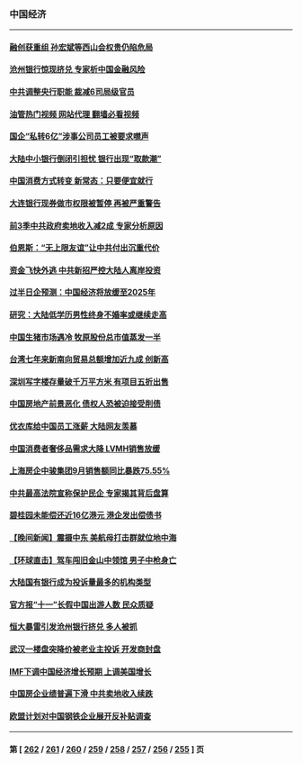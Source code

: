 ### 中国经济
---
#### [融创获重组 孙宏斌等西山会权贵仍陷危局](../../pages/ncid283/n14094027.md?10130445) 
#### [沧州银行惊现挤兑 专家析中国金融风险](../../pages/ncid283/n14093202.md?10130445) 
#### [中共调整央行职能 裁减6司局级官员](../../pages/ncid283/n14093844.md?10130445) 
#### [油管热门视频 网站代理 翻墙必看视频](http://138.2.39.72:81/youtube.html?epic-marker?10130445)
#### [国企“私转6亿”涉事公司员工被要求噤声](../../pages/ncid283/n14093843.md?10130445) 
#### [大陆中小银行倒闭引担忧 银行出现“取款潮”](../../pages/ncid283/n14093755.md?10130445) 
#### [中国消费方式转变 新常态：只要便宜就行](../../pages/ncid283/n14093892.md?10130445) 
#### [大连银行现券做市权限被暂停 再被严重警告](../../pages/ncid283/n14093842.md?10130445) 
#### [前3季中共政府卖地收入减2成  专家分析原因](../../pages/ncid283/n14093684.md?10130445) 
#### [伯恩斯：“无上限友谊”让中共付出沉重代价](../../pages/ncid283/n14093837.md?10130445) 
#### [资金飞快外逃 中共新招严控大陆人离岸投资](../../pages/ncid283/n14093827.md?10130445) 
#### [过半日企预测：中国经济将放缓至2025年](../../pages/ncid283/n14093637.md?10130445) 
#### [研究：大陆低学历男性终身不婚率或继续走高](../../pages/ncid283/n14093557.md?10130445) 
#### [中国生猪市场遇冷 牧原股份总市值蒸发一半](../../pages/ncid283/n14093416.md?10130445) 
#### [台湾七年来新南向贸易总额增加近九成 创新高](../../pages/ncid283/n14093353.md?10130445) 
#### [深圳写字楼存量破千万平方米 有项目五折出售](../../pages/ncid283/n14093381.md?10130445) 
#### [中国房地产前景恶化 债权人恐被迫接受削债](../../pages/ncid283/n14093281.md?10130445) 
#### [优衣库给中国员工涨薪 大陆网友羡慕](../../pages/ncid283/n14093044.md?10130445) 
#### [中国消费者奢侈品需求大降 LVMH销售放缓](../../pages/ncid283/n14092940.md?10130445) 
#### [上海房企中骏集团9月销售额同比暴跌75.55%](../../pages/ncid283/n14092987.md?10130445) 
#### [中共最高法院宣称保护民企 专家揭其背后盘算](../../pages/ncid283/n14092789.md?10130445) 
#### [碧桂园未能偿还近16亿港元 港企发出偿债书](../../pages/ncid283/n14092988.md?10130445) 
#### [【晚间新闻】震摄中东 美航母打击群就位地中海](../../pages/ncid283/n14092791.md?10130445) 
#### [【环球直击】驾车闯旧金山中领馆 男子中枪身亡](../../pages/ncid283/n14092383.md?10130445) 
#### [大陆国有银行成为投诉量最多的机构类型](../../pages/ncid283/n14092626.md?10130445) 
#### [官方报“十一”长假中国出游人数 民众质疑](../../pages/ncid283/n14092627.md?10130445) 
#### [恒大暴雷引发沧州银行挤兑 多人被抓](../../pages/ncid283/n14092549.md?10130445) 
#### [武汉一楼盘突降价被老业主投诉 开发商封盘](../../pages/ncid283/n14092550.md?10130445) 
#### [IMF下调中国经济增长预期 上调美国增长](../../pages/ncid283/n14092413.md?10130445) 
#### [中国房企业绩普遍下滑 中共卖地收入续跌](../../pages/ncid283/n14092434.md?10130445) 
#### [欧盟计划对中国钢铁企业展开反补贴调查](../../pages/ncid283/n14092327.md?10130445) 

---
#### 第 [ [262](./262.md?10130445) / [261](./261.md?10130445) / [260](./260.md?10130445) / [259](./259.md?10130445) / [258](./258.md?10130445) / [257](./257.md?10130445) / [256](./256.md?10130445) / [255](./255.md?10130445) ] 页
